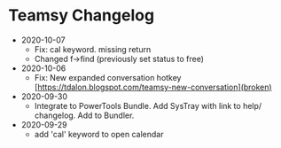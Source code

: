 # Teamsy Changelog

* 2020-10-07
  - Fix: cal keyword. missing return
  - Changed f->find (previously set status to free)
* 2020-10-06
  - Fix: New expanded conversation hotkey [https://tdalon.blogspot.com/teamsy-new-conversation](broken)
* 2020-09-30
    * Integrate to PowerTools Bundle. Add SysTray with link to help/ changelog. Add to Bundler.
* 2020-09-29
    * add 'cal' keyword to open calendar
